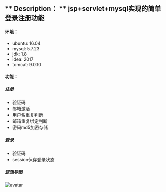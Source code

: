 ** Description： **
jsp+servlet+mysql实现的简单登录注册功能
----

#### 环境：
- ubuntu: 16.04
- mysql:  5.7.23
- jdk:    1.8
- idea:   2017
- tomcat: 9.0.10

#### 功能：
##### 注册
- 验证码
- 邮箱激活
- 用户名重复判断
- 邮箱重复绑定判断
- 密码md5加密存储

##### 登录
- 验证码
- session保存登录状态

##### 逻辑导图
![avatar](src/resources/逻辑导图.png)

